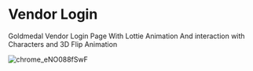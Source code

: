 # Vendor Login
Goldmedal Vendor Login Page
With Lottie Animation And interaction with Characters
and 3D Flip Animation


![chrome_eNO088fSwF](https://github.com/devangpradhan/vlogin/assets/3766690/ba92cd3d-9041-44ee-a6cc-56798990df9b)
